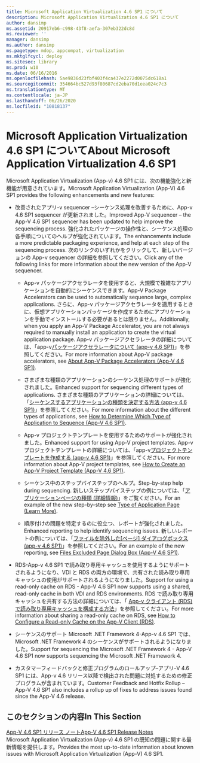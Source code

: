 ```yaml
---
title: Microsoft Application Virtualization 4.6 SP1 について
description: Microsoft Application Virtualization 4.6 SP1 について
author: dansimp
ms.assetid: 20917eb6-c998-43f8-aefa-307eb322dc8d
ms.reviewer: ''
manager: dansimp
ms.author: dansimp
ms.pagetype: mdop, appcompat, virtualization
ms.mktglfcycl: deploy
ms.sitesec: library
ms.prod: w10
ms.date: 06/16/2016
ms.openlocfilehash: 5ae9836d23fbf403f4ca437e2272d0075dc618a1
ms.sourcegitcommit: 354664bc527d93f80687cd2eba70d1eea024c7c3
ms.translationtype: MT
ms.contentlocale: ja-JP
ms.lasthandoff: 06/26/2020
ms.locfileid: "10818137"
---
```

# <span data-ttu-id="691fb-103">Microsoft Application Virtualization 4.6 SP1 について</span><span class="sxs-lookup"><span data-stu-id="691fb-103">About Microsoft Application Virtualization 4.6 SP1</span></span>


<span data-ttu-id="691fb-104">Microsoft Application Virtualization (App-v) 4.6 SP1 には、次の機能強化と新機能が用意されています。</span><span class="sxs-lookup"><span data-stu-id="691fb-104">Microsoft Application Virtualization (App-V) 4.6 SP1 provides the following enhancements and new features:</span></span>

-   <span data-ttu-id="691fb-105">改善されたアプリ-v sequencer –シーケンス処理を改善するために、App-v 4.6 SP1 sequencer が更新されました。</span><span class="sxs-lookup"><span data-stu-id="691fb-105">Improved App-V sequencer – the App-V 4.6 SP1 sequencer has been updated to help improve the sequencing process.</span></span> <span data-ttu-id="691fb-106">強化されたパッケージの操作性と、シーケンス処理の各手順についてのヘルプが強化されています。</span><span class="sxs-lookup"><span data-stu-id="691fb-106">The enhancements include a more predictable packaging experience, and help at each step of the sequencing process.</span></span> <span data-ttu-id="691fb-107">次のリンクのいずれかをクリックして、新しいバージョンの App-v sequencer の詳細を参照してください。</span><span class="sxs-lookup"><span data-stu-id="691fb-107">Click any of the following links for more information about the new version of the App-V sequencer.</span></span>

    -   <span data-ttu-id="691fb-108">App-v パッケージアクセラレータを使用すると、大規模で複雑なアプリケーションを自動的にシーケンスできます。</span><span class="sxs-lookup"><span data-stu-id="691fb-108">App-V Package Accelerators can be used to automatically sequence large, complex applications.</span></span> <span data-ttu-id="691fb-109">さらに、App-v パッケージアクセラレータを適用するときに、仮想アプリケーションパッケージを作成するためにアプリケーションを手動でインストールする必要があるとは限りません。</span><span class="sxs-lookup"><span data-stu-id="691fb-109">Additionally, when you apply an App-V Package Accelerator, you are not always required to manually install an application to create the virtual application package.</span></span> <span data-ttu-id="691fb-110">App-v パッケージアクセラレータの詳細については、「app-v[パッケージアクセラレータについて (app-v 4.6 SP1)](about-app-v-package-accelerators--app-v-46-sp1-.md)」を参照してください。</span><span class="sxs-lookup"><span data-stu-id="691fb-110">For more information about App-V package accelerators, see [About App-V Package Accelerators (App-V 4.6 SP1)](about-app-v-package-accelerators--app-v-46-sp1-.md).</span></span>

    -   <span data-ttu-id="691fb-111">さまざまな種類のアプリケーションのシーケンス処理のサポートが強化されました。</span><span class="sxs-lookup"><span data-stu-id="691fb-111">Enhanced support for sequencing different types of applications.</span></span> <span data-ttu-id="691fb-112">さまざまな種類のアプリケーションの詳細については、「[シーケンスするアプリケーションの種類を決定する方法 (app-v 4.6 SP1)](how-to-determine-which-type-of-application-to-sequence---app-v-46-sp1-.md)」を参照してください。</span><span class="sxs-lookup"><span data-stu-id="691fb-112">For more information about the different types of applications, see [How to Determine Which Type of Application to Sequence (App-V 4.6 SP1)](how-to-determine-which-type-of-application-to-sequence---app-v-46-sp1-.md).</span></span>

    -   <span data-ttu-id="691fb-113">App-v プロジェクトテンプレートを使用するためのサポートが強化されました。</span><span class="sxs-lookup"><span data-stu-id="691fb-113">Enhanced support for using App-V project templates.</span></span> <span data-ttu-id="691fb-114">App-v プロジェクトテンプレートの詳細については、「app-v[プロジェクトテンプレートを作成する (app-v 4.6 SP1)](how-to-create-an-app-v-project-template--app-v-46-sp1-.md)」を参照してください。</span><span class="sxs-lookup"><span data-stu-id="691fb-114">For more information about App-V project templates, see [How to Create an App-V Project Template (App-V 4.6 SP1)](how-to-create-an-app-v-project-template--app-v-46-sp1-.md).</span></span>

    -   <span data-ttu-id="691fb-115">シーケンス中のステップバイステップのヘルプ。</span><span class="sxs-lookup"><span data-stu-id="691fb-115">Step-by-step help during sequencing.</span></span> <span data-ttu-id="691fb-116">新しいステップバイステップの例については、「[アプリケーションページの種類 (詳細情報)](type-of-application-page--learn-more-.md)」をご覧ください。</span><span class="sxs-lookup"><span data-stu-id="691fb-116">For an example of the new step-by-step see [Type of Application Page (Learn More)](type-of-application-page--learn-more-.md).</span></span>

    -   <span data-ttu-id="691fb-117">順序付けの問題を特定するのに役立つ、レポートが強化されました。</span><span class="sxs-lookup"><span data-stu-id="691fb-117">Enhanced reporting to help identify sequencing issues.</span></span> <span data-ttu-id="691fb-118">新しいレポートの例については、「[ファイルを除外した[ページ] ダイアログボックス (app-v 4.6 SP1)](files-excluded-page-dialog-box--app-v-46-sp1-.md)」を参照してください。</span><span class="sxs-lookup"><span data-stu-id="691fb-118">For an example of the new reporting, see [Files Excluded Page Dialog Box (App-V 4.6 SP1)](files-excluded-page-dialog-box--app-v-46-sp1-.md).</span></span>

-   <span data-ttu-id="691fb-119">RDS-App-v 4.6 SP1 で読み取り専用キャッシュを使用するようにサポートされるようになり、VDI と RDS の両方の環境で、共有された読み取り専用キャッシュの使用がサポートされるようになりました。</span><span class="sxs-lookup"><span data-stu-id="691fb-119">Support for using a read-only cache on RDS - App-V 4.6 SP1 now supports using a shared, read-only cache in both VDI and RDS environments.</span></span> <span data-ttu-id="691fb-120">RDS で読み取り専用キャッシュを共有する方法の詳細については、「 [App-v クライアント (RDS) で読み取り専用キャッシュを構成する方法](how-to-configure-a-read-only-cache-on-the-app-v-client--rds--sp1.md)」を参照してください。</span><span class="sxs-lookup"><span data-stu-id="691fb-120">For more information about sharing a read-only cache on RDS, see [How to Configure a Read-only Cache on the App-V Client (RDS)](how-to-configure-a-read-only-cache-on-the-app-v-client--rds--sp1.md).</span></span>

-   <span data-ttu-id="691fb-121">シーケンスのサポート Microsoft .NET Framework 4-App-v 4.6 SP1 では、Microsoft .NET Framework 4 のシーケンスがサポートされるようになりました。</span><span class="sxs-lookup"><span data-stu-id="691fb-121">Support for sequencing the Microsoft .NET Framework 4 - App-V 4.6 SP1 now supports sequencing the Microsoft .NET Framework 4.</span></span>

-   <span data-ttu-id="691fb-122">カスタマーフィードバックと修正プログラムのロールアップ–アプリ-V 4.6 SP1 には、App-v 4.6 リリース以降で検出された問題に対処するための修正プログラムが含まれています。</span><span class="sxs-lookup"><span data-stu-id="691fb-122">Customer Feedback and Hotfix Rollup – App-V 4.6 SP1 also includes a rollup up of fixes to address issues found since the App-V 4.6 release.</span></span>

## <span data-ttu-id="691fb-123">このセクションの内容</span><span class="sxs-lookup"><span data-stu-id="691fb-123">In This Section</span></span>


<a href="" id="app-v-4-6-sp1-release-notes"></a>[<span data-ttu-id="691fb-124">App-V 4.6 SP1 リリース ノート</span><span class="sxs-lookup"><span data-stu-id="691fb-124">App-V 4.6 SP1 Release Notes</span></span>](app-v-46-sp1-release-notes.md)  
<span data-ttu-id="691fb-125">Microsoft Application Virtualization (App-v) 4.6 SP1 の既知の問題に関する最新情報を提供します。</span><span class="sxs-lookup"><span data-stu-id="691fb-125">Provides the most up-to-date information about known issues with Microsoft Application Virtualization (App-V) 4.6 SP1.</span></span>

 

 





